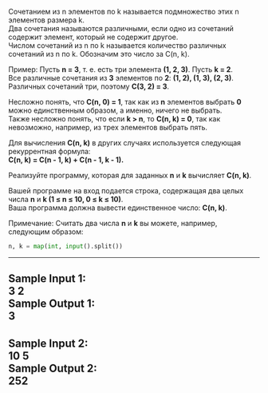 Сочетанием из n элементов по k называется подмножество этих n элементов размера k.  
Два сочетания называются различными, если одно из сочетаний содержит элемент, который не содержит другое.  
Числом сочетаний из n по k называется количество различных сочетаний из n по k. Обозначим это число за C(n, k).

Пример:
Пусть **n = 3**, т. е. есть три элемента **(1, 2, 3)**. Пусть **k = 2**.  
Все различные сочетания из **3** элементов по **2**: **(1, 2), (1, 3), (2, 3)**.  
Различных сочетаний три, поэтому **C(3, 2) = 3**.

Несложно понять, что **C(n, 0) = 1**, так как из **n** элементов выбрать **0** можно единственным образом, а именно, ничего не выбрать.  
Также несложно понять, что если **k > n**, то **C(n, k) = 0**, так как невозможно, например, из трех элементов выбрать пять.  

Для вычисления **C(n, k)** в других случаях используется следующая рекуррентная формула:  
**C(n, k) = C(n - 1, k) + C(n - 1, k - 1).**

Реализуйте программу, которая для заданных **n** и **k** вычисляет **C(n, k)**.

Вашей программе на вход подается строка, содержащая два целых числа **n** и **k (1 ≤ n ≤ 10, 0 ≤ k ≤ 10)**.  
Ваша программа должна вывести единственное число: **C(n, k)**.

Примечание:
Считать два числа **n** и **k** вы можете, например, следующим образом:

```python
n, k = map(int, input().split())
```
---
Sample Input 1:   
3 2   
Sample Output 1:  
3  
---
Sample Input 2:  
10 5  
Sample Output 2:  
252  
---